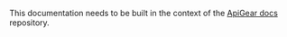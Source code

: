 This documentation needs to be built in the context of the [ApiGear docs](https://github.com/apigear-io/apigear-docs) repository.

